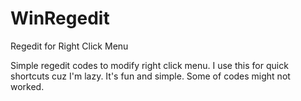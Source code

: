 # WinRegedit
Regedit for Right Click Menu

Simple regedit codes to modify right click menu. I use this for quick shortcuts cuz I'm lazy. It's fun and simple.
Some of codes might not worked.
